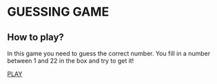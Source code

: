 # GUESSING GAME

## How to play?

In this game you need to guess the correct number. You fill in a number between 1 and 22 in the box and try to get it!

[PLAY](https://fran1409.github.io/guessing-game/)